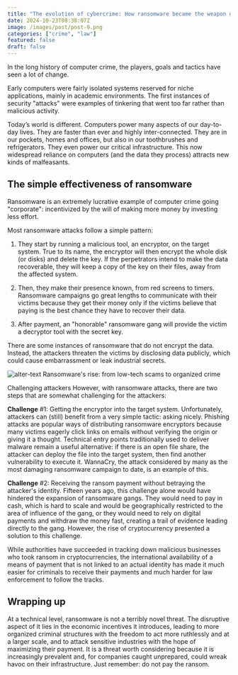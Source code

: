 ```yaml
---
title: "The evolution of cybercrime: How ransomware became the weapon of choice"
date: 2024-10-23T08:38:07Z
image: /images/post/post-9.png
categories: ["crime", "law"]
featured: false
draft: false
---
```


In the long history of computer crime, the players, goals and tactics have seen a lot of change.

Early computers were fairly isolated systems reserved for niche applications, mainly in academic environments. The first instances of security "attacks" were examples of tinkering that went too far rather than malicious activity.

Today’s world is different. Computers power many aspects of our day-to-day lives. They are faster than ever and highly inter-connected. They are in our pockets, homes and offices, but also in our toothbrushes and refrigerators. They even power our critical infrastructure. This now widespread reliance on computers (and the data they process) attracts new kinds of malfeasants.

## The simple effectiveness of ransomware

Ransomware is an extremely lucrative example of computer crime going "corporate": incentivized by the will of making more money by investing less effort.

Most ransomware attacks follow a simple pattern:

1. They start by running a malicious tool, an encryptor, on the target system. True to its name, the encryptor will then encrypt the whole disk (or disks) and delete the key. If the perpetrators intend to make the data recoverable, they will keep a copy of the key on their files, away from the affected system.

2. Then, they make their presence known, from red screens to timers. Ransomware campaigns go great lengths to communicate with their victims because they get their money only if the victims believe that paying is the best chance they have to recover their data.

3. After payment, an "honorable" ransomware gang will provide the victim a decryptor tool with the secret key.

There are some instances of ransomware that do not encrypt the data. Instead, the attackers threaten the victims by disclosing data publicly, which could cause embarrassment or leak industrial secrets.

![alter-text](/images/post/post-9.png)
Ransomware's rise: from low-tech scams to organized crime

Challenging attackers
However, with ransomware attacks, there are two steps that are somewhat challenging for the attackers:

**Challenge** #1: Getting the encryptor into the target system. Unfortunately, attackers can (still) benefit from a very simple tactic: asking nicely. Phishing attacks are popular ways of distributing ransomware encryptors because many victims eagerly click links on emails without verifying the origin or giving it a thought. Technical entry points traditionally used to deliver malware remain a useful alternative: if there is an open file share, the attacker can deploy the file into the target system, then find another vulnerability to execute it. WannaCry, the attack considered by many as the most damaging ransomware campaign to date, is an example of this.

**Challenge** #2: Receiving the ransom payment without betraying the attacker's identity. Fifteen years ago, this challenge alone would have hindered the expansion of ransomware gangs. They would need to pay in cash, which is hard to scale and would be geographically restricted to the area of influence of the gang, or they would need to rely on digital payments and withdraw the money fast, creating a trail of evidence leading directly to the gang. However, the rise of cryptocurrency presented a solution to this challenge.

While authorities have succeeded in tracking down malicious businesses who took ransom in cryptocurrencies, the international availability of a means of payment that is not linked to an actual identity has made it much easier for criminals to receive their payments and much harder for law enforcement to follow the tracks.

## Wrapping up

At a technical level, ransomware is not a terribly novel threat. The disruptive aspect of it lies in the economic incentives it introduces, leading to more organized criminal structures with the freedom to act more ruthlessly and at a larger scale, and to attack sensitive industries with the hope of maximizing their payment. It is a threat worth considering because it is increasingly prevalent and, for companies caught unprepared, could wreak havoc on their infrastructure. Just remember: do not pay the ransom.
